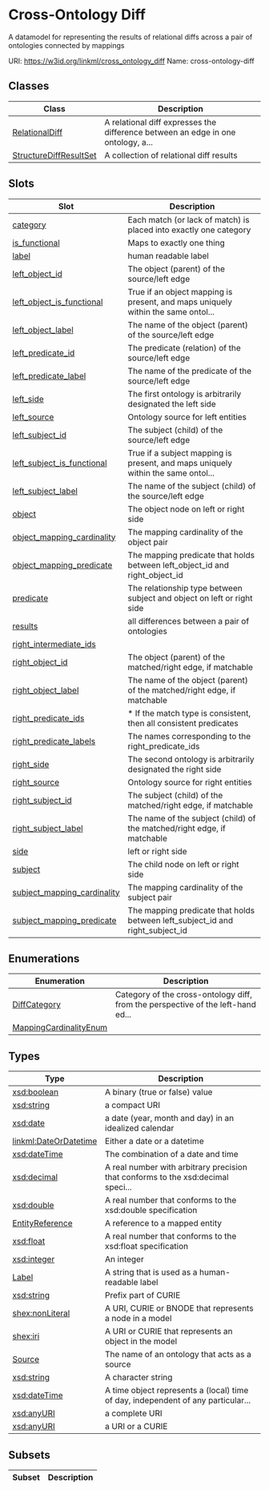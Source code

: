 # Cross-Ontology Diff

A datamodel for representing the results of relational diffs across a pair of ontologies connected by mappings

URI: https://w3id.org/linkml/cross_ontology_diff
Name: cross-ontology-diff



## Classes

| Class | Description |
| --- | --- |
| [RelationalDiff](RelationalDiff.md) | A relational diff expresses the difference between an edge in one ontology, a... |
| [StructureDiffResultSet](StructureDiffResultSet.md) | A collection of relational diff results |


## Slots

| Slot | Description |
| --- | --- |
| [category](category.md) | Each match (or lack of match) is placed into exactly one category |
| [is_functional](is_functional.md) | Maps to exactly one thing |
| [label](label.md) | human readable label |
| [left_object_id](left_object_id.md) | The object (parent) of the source/left edge |
| [left_object_is_functional](left_object_is_functional.md) | True if an object mapping is present, and maps uniquely within the same ontol... |
| [left_object_label](left_object_label.md) | The name of the object (parent) of the source/left edge |
| [left_predicate_id](left_predicate_id.md) | The predicate (relation) of the source/left edge |
| [left_predicate_label](left_predicate_label.md) | The name of the predicate of the source/left edge |
| [left_side](left_side.md) | The first ontology is arbitrarily designated the left side |
| [left_source](left_source.md) | Ontology source for left entities |
| [left_subject_id](left_subject_id.md) | The subject (child) of the source/left edge |
| [left_subject_is_functional](left_subject_is_functional.md) | True if a subject mapping is present, and maps uniquely within the same ontol... |
| [left_subject_label](left_subject_label.md) | The name of the subject (child) of the source/left edge |
| [object](object.md) | The object node on left or right side |
| [object_mapping_cardinality](object_mapping_cardinality.md) | The mapping cardinality of the object pair |
| [object_mapping_predicate](object_mapping_predicate.md) | The mapping predicate that holds between left_object_id and right_object_id |
| [predicate](predicate.md) | The relationship type between subject and object on left or right side |
| [results](results.md) | all differences between a pair of ontologies |
| [right_intermediate_ids](right_intermediate_ids.md) |  |
| [right_object_id](right_object_id.md) | The object (parent) of the matched/right edge, if matchable |
| [right_object_label](right_object_label.md) | The name of the object (parent) of the matched/right edge, if matchable |
| [right_predicate_ids](right_predicate_ids.md) | * If the match type is consistent, then all consistent predicates |
| [right_predicate_labels](right_predicate_labels.md) | The names corresponding to the right_predicate_ids |
| [right_side](right_side.md) | The second ontology is arbitrarily designated the right side |
| [right_source](right_source.md) | Ontology source for right entities |
| [right_subject_id](right_subject_id.md) | The subject (child) of the matched/right edge, if matchable |
| [right_subject_label](right_subject_label.md) | The name of the subject (child) of the matched/right edge, if matchable |
| [side](side.md) | left or right side |
| [subject](subject.md) | The child node on left or right side |
| [subject_mapping_cardinality](subject_mapping_cardinality.md) | The mapping cardinality of the subject pair |
| [subject_mapping_predicate](subject_mapping_predicate.md) | The mapping predicate that holds between left_subject_id and right_subject_id |


## Enumerations

| Enumeration | Description |
| --- | --- |
| [DiffCategory](DiffCategory.md) | Category of the cross-ontology diff, from the perspective of the left-hand ed... |
| [MappingCardinalityEnum](MappingCardinalityEnum.md) |  |


## Types

| Type | Description |
| --- | --- |
| [xsd:boolean](http://www.w3.org/2001/XMLSchema#boolean) | A binary (true or false) value |
| [xsd:string](http://www.w3.org/2001/XMLSchema#string) | a compact URI |
| [xsd:date](http://www.w3.org/2001/XMLSchema#date) | a date (year, month and day) in an idealized calendar |
| [linkml:DateOrDatetime](https://w3id.org/linkml/DateOrDatetime) | Either a date or a datetime |
| [xsd:dateTime](http://www.w3.org/2001/XMLSchema#dateTime) | The combination of a date and time |
| [xsd:decimal](http://www.w3.org/2001/XMLSchema#decimal) | A real number with arbitrary precision that conforms to the xsd:decimal speci... |
| [xsd:double](http://www.w3.org/2001/XMLSchema#double) | A real number that conforms to the xsd:double specification |
| [EntityReference](EntityReference.md) | A reference to a mapped entity |
| [xsd:float](http://www.w3.org/2001/XMLSchema#float) | A real number that conforms to the xsd:float specification |
| [xsd:integer](http://www.w3.org/2001/XMLSchema#integer) | An integer |
| [Label](Label.md) | A string that is used as a human-readable label |
| [xsd:string](http://www.w3.org/2001/XMLSchema#string) | Prefix part of CURIE |
| [shex:nonLiteral](shex:nonLiteral) | A URI, CURIE or BNODE that represents a node in a model |
| [shex:iri](shex:iri) | A URI or CURIE that represents an object in the model |
| [Source](Source.md) | The name of an ontology that acts as a source |
| [xsd:string](http://www.w3.org/2001/XMLSchema#string) | A character string |
| [xsd:dateTime](http://www.w3.org/2001/XMLSchema#dateTime) | A time object represents a (local) time of day, independent of any particular... |
| [xsd:anyURI](http://www.w3.org/2001/XMLSchema#anyURI) | a complete URI |
| [xsd:anyURI](http://www.w3.org/2001/XMLSchema#anyURI) | a URI or a CURIE |


## Subsets

| Subset | Description |
| --- | --- |
